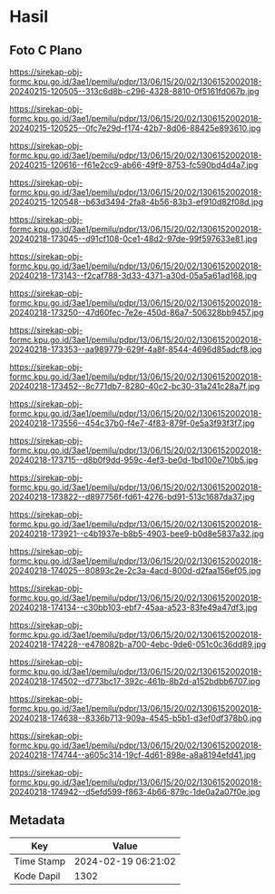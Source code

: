 # Hasil

## Foto C Plano

https://sirekap-obj-formc.kpu.go.id/3ae1/pemilu/pdpr/13/06/15/20/02/1306152002018-20240215-120505--313c6d8b-c296-4328-8810-0f5161fd067b.jpg

https://sirekap-obj-formc.kpu.go.id/3ae1/pemilu/pdpr/13/06/15/20/02/1306152002018-20240215-120525--0fc7e29d-f174-42b7-8d06-88425e893610.jpg

https://sirekap-obj-formc.kpu.go.id/3ae1/pemilu/pdpr/13/06/15/20/02/1306152002018-20240215-120616--f61e2cc9-ab66-49f9-8753-fc590bd4d4a7.jpg

https://sirekap-obj-formc.kpu.go.id/3ae1/pemilu/pdpr/13/06/15/20/02/1306152002018-20240215-120548--b63d3494-2fa8-4b56-83b3-ef910d82f08d.jpg

https://sirekap-obj-formc.kpu.go.id/3ae1/pemilu/pdpr/13/06/15/20/02/1306152002018-20240218-173045--d91cf108-0ce1-48d2-97de-99f597633e81.jpg

https://sirekap-obj-formc.kpu.go.id/3ae1/pemilu/pdpr/13/06/15/20/02/1306152002018-20240218-173143--f2caf788-3d33-4371-a30d-05a5a61ad168.jpg

https://sirekap-obj-formc.kpu.go.id/3ae1/pemilu/pdpr/13/06/15/20/02/1306152002018-20240218-173250--47d60fec-7e2e-450d-86a7-506328bb9457.jpg

https://sirekap-obj-formc.kpu.go.id/3ae1/pemilu/pdpr/13/06/15/20/02/1306152002018-20240218-173353--aa989779-629f-4a8f-8544-4696d85adcf8.jpg

https://sirekap-obj-formc.kpu.go.id/3ae1/pemilu/pdpr/13/06/15/20/02/1306152002018-20240218-173452--8c771db7-8280-40c2-bc30-31a241c28a7f.jpg

https://sirekap-obj-formc.kpu.go.id/3ae1/pemilu/pdpr/13/06/15/20/02/1306152002018-20240218-173556--454c37b0-f4e7-4f83-879f-0e5a3f93f3f7.jpg

https://sirekap-obj-formc.kpu.go.id/3ae1/pemilu/pdpr/13/06/15/20/02/1306152002018-20240218-173715--d8b0f9dd-959c-4ef3-be0d-1bd100e710b5.jpg

https://sirekap-obj-formc.kpu.go.id/3ae1/pemilu/pdpr/13/06/15/20/02/1306152002018-20240218-173822--d897756f-fd61-4276-bd91-513c1687da37.jpg

https://sirekap-obj-formc.kpu.go.id/3ae1/pemilu/pdpr/13/06/15/20/02/1306152002018-20240218-173921--c4b1937e-b8b5-4903-bee9-b0d8e5837a32.jpg

https://sirekap-obj-formc.kpu.go.id/3ae1/pemilu/pdpr/13/06/15/20/02/1306152002018-20240218-174025--80893c2e-2c3a-4acd-800d-d2faa156ef05.jpg

https://sirekap-obj-formc.kpu.go.id/3ae1/pemilu/pdpr/13/06/15/20/02/1306152002018-20240218-174134--c30bb103-ebf7-45aa-a523-83fe49a47df3.jpg

https://sirekap-obj-formc.kpu.go.id/3ae1/pemilu/pdpr/13/06/15/20/02/1306152002018-20240218-174228--e478082b-a700-4ebc-9de6-051c0c36dd89.jpg

https://sirekap-obj-formc.kpu.go.id/3ae1/pemilu/pdpr/13/06/15/20/02/1306152002018-20240218-174502--d773bc17-392c-461b-8b2d-a152bdbb6707.jpg

https://sirekap-obj-formc.kpu.go.id/3ae1/pemilu/pdpr/13/06/15/20/02/1306152002018-20240218-174638--8336b713-909a-4545-b5b1-d3ef0df378b0.jpg

https://sirekap-obj-formc.kpu.go.id/3ae1/pemilu/pdpr/13/06/15/20/02/1306152002018-20240218-174744--a605c314-19cf-4d61-898e-a8a8194efd41.jpg

https://sirekap-obj-formc.kpu.go.id/3ae1/pemilu/pdpr/13/06/15/20/02/1306152002018-20240218-174942--d5efd599-f863-4b66-879c-1de0a2a07f0e.jpg


## Metadata

| Key        | Value               |
| ---------- | ------------------- |
| Time Stamp | 2024-02-19 06:21:02 |
| Kode Dapil | 1302                |



